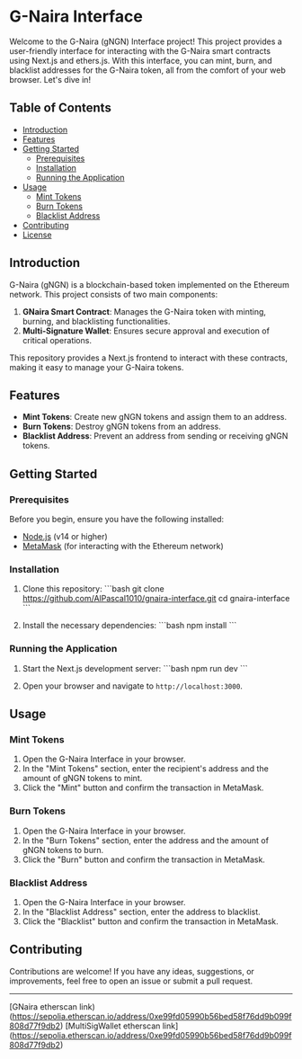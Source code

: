 # G-Naira Interface

Welcome to the G-Naira (gNGN) Interface project! This project provides a user-friendly interface for interacting with the G-Naira smart contracts using Next.js and ethers.js. With this interface, you can mint, burn, and blacklist addresses for the G-Naira token, all from the comfort of your web browser. Let's dive in!

## Table of Contents
- [Introduction](#introduction)
- [Features](#features)
- [Getting Started](#getting-started)
  - [Prerequisites](#prerequisites)
  - [Installation](#installation)
  - [Running the Application](#running-the-application)
- [Usage](#usage)
  - [Mint Tokens](#mint-tokens)
  - [Burn Tokens](#burn-tokens)
  - [Blacklist Address](#blacklist-address)
- [Contributing](#contributing)
- [License](#license)

## Introduction
G-Naira (gNGN) is a blockchain-based token implemented on the Ethereum network. This project consists of two main components:

1. **GNaira Smart Contract**: Manages the G-Naira token with minting, burning, and blacklisting functionalities.
2. **Multi-Signature Wallet**: Ensures secure approval and execution of critical operations.

This repository provides a Next.js frontend to interact with these contracts, making it easy to manage your G-Naira tokens.

## Features
- **Mint Tokens**: Create new gNGN tokens and assign them to an address.
- **Burn Tokens**: Destroy gNGN tokens from an address.
- **Blacklist Address**: Prevent an address from sending or receiving gNGN tokens.

## Getting Started

### Prerequisites
Before you begin, ensure you have the following installed:
- [Node.js](https://nodejs.org/) (v14 or higher)
- [MetaMask](https://metamask.io/) (for interacting with the Ethereum network)

### Installation
1. Clone this repository:
   \`\`\`bash
   git clone https://github.com/AlPascal1010/gnaira-interface.git
   cd gnaira-interface
   \`\`\`

2. Install the necessary dependencies:
   \`\`\`bash
   npm install
   \`\`\`

### Running the Application
1. Start the Next.js development server:
   \`\`\`bash
   npm run dev
   \`\`\`

2. Open your browser and navigate to `http://localhost:3000`.

## Usage

### Mint Tokens
1. Open the G-Naira Interface in your browser.
2. In the "Mint Tokens" section, enter the recipient's address and the amount of gNGN tokens to mint.
3. Click the "Mint" button and confirm the transaction in MetaMask.

### Burn Tokens
1. Open the G-Naira Interface in your browser.
2. In the "Burn Tokens" section, enter the address and the amount of gNGN tokens to burn.
3. Click the "Burn" button and confirm the transaction in MetaMask.

### Blacklist Address
1. Open the G-Naira Interface in your browser.
2. In the "Blacklist Address" section, enter the address to blacklist.
3. Click the "Blacklist" button and confirm the transaction in MetaMask.

## Contributing
Contributions are welcome! If you have any ideas, suggestions, or improvements, feel free to open an issue or submit a pull request.

---

[GNaira etherscan link) (https://sepolia.etherscan.io/address/0xe99fd05990b56bed58f76dd9b099f808d77f9db2)
[MultiSigWallet etherscan link] (https://sepolia.etherscan.io/address/0xe99fd05990b56bed58f76dd9b099f808d77f9db2)